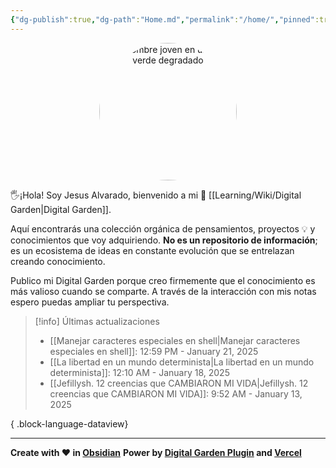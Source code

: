```yaml
---
{"dg-publish":true,"dg-path":"Home.md","permalink":"/home/","pinned":true,"tags":["gardenEntry"],"dgShowBacklinks":"false","created":"2024-01-25T19:06","updated":"2025-01-06T21:59"}
---
```


<div style="text-align: center; width: 220px; height: 220px; margin: 0 auto;">
    <img src="https://i.imgur.com/e4y916O.png" alt="Un hombre joven en un fondo verde degradado" width="220" height="220" style="border-radius: 50%; object-fit: cover;">   
</div>

🖐️¡Hola! Soy Jesus Alvarado, bienvenido a mi 🌱 [[Learning/Wiki/Digital Garden\|Digital Garden]].

Aquí encontrarás una colección orgánica de pensamientos, proyectos 💡 y conocimientos que voy adquiriendo. **No es un repositorio de información**; es un ecosistema de ideas en constante evolución que se entrelazan creando conocimiento.

Publico mi Digital Garden porque creo firmemente que el conocimiento es más valioso cuando se comparte. A través de la interacción con mis notas espero puedas ampliar tu perspectiva.

> [!info] Últimas actualizaciones
>  - [[Manejar caracteres especiales en shell\|Manejar caracteres especiales en shell]]: 12:59 PM - January 21, 2025
> - [[La libertad en un mundo determinista\|La libertad en un mundo determinista]]: 12:10 AM - January 18, 2025
> - [[Jefillysh. 12 creencias que CAMBIARON MI VIDA\|Jefillysh. 12 creencias que CAMBIARON MI VIDA]]: 9:52 AM - January 13, 2025
> 
{ .block-language-dataview}

---
**Create with ❤️ in [Obsidian](https://obsidian.md/)** 
**Power by [Digital Garden Plugin](https://dg-docs.ole.dev/) and [Vercel](https://vercel.com/)** 